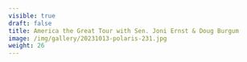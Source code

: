 ```yaml
---
visible: true
draft: false
title: America the Great Tour with Sen. Joni Ernst & Doug Burgum
image: /img/gallery/20231013-polaris-231.jpg
weight: 26
---
```

